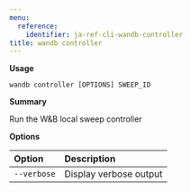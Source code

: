 ```yaml
---
menu:
  reference:
    identifier: ja-ref-cli-wandb-controller
title: wandb controller
---
```


**Usage**

`wandb controller [OPTIONS] SWEEP_ID`

**Summary**

Run the W&B local sweep controller


**Options**

| **Option** | **Description** |
| :--- | :--- |
| `--verbose` | Display verbose output |
